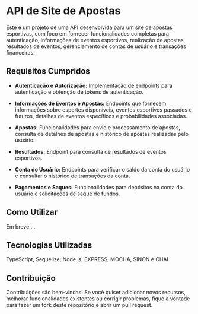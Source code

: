# API de Site de Apostas

Este é um projeto de uma API desenvolvida para um site de apostas esportivas, com foco em fornecer funcionalidades completas para autenticação, informações de eventos esportivos, realização de apostas, resultados de eventos, gerenciamento de contas de usuário e transações financeiras.

## Requisitos Cumpridos

- **Autenticação e Autorização:** Implementação de endpoints para autenticação e obtenção de tokens de autenticação. 

- **Informações de Eventos e Apostas:** Endpoints que fornecem informações sobre esportes disponíveis, eventos esportivos passados e futuros, detalhes de eventos específicos e probabilidades associadas. 

- **Apostas:** Funcionalidades para envio e processamento de apostas, consulta de detalhes de apostas e histórico de apostas realizadas pelo usuário. 

- **Resultados:** Endpoint para consulta de resultados de eventos esportivos. 

- **Conta do Usuário:** Endpoints para verificar o saldo da conta do usuário e consultar o histórico de transações da conta. 

- **Pagamentos e Saques:** Funcionalidades para depósitos na conta do usuário e solicitações de saque de fundos. 

## Como Utilizar

Em breve....

## Tecnologias Utilizadas

TypeScript, Sequelize, Node.js, EXPRESS, MOCHA, SINON e CHAI

## Contribuição

Contribuições são bem-vindas! Se você quiser adicionar novos recursos, melhorar funcionalidades existentes ou corrigir problemas, fique à vontade para fazer um fork deste repositório e abrir um pull request.



